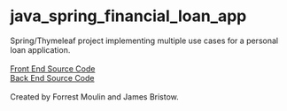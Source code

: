 # java_spring_financial_loan_app
Spring/Thymeleaf project implementing multiple use cases for a personal loan application. 
<br><br>
<a href="https://github.com/ffm5113/java_spring_financial_loan_app/tree/master/src/main/resources">Front End Source Code</a>
<br>
<a href="https://github.com/ffm5113/java_spring_financial_loan_app/tree/master/src/main/java/com/example/ist412se_group1_efinance">Back End Source Code</a>
<br><br>
Created by Forrest Moulin and James Bristow. 
